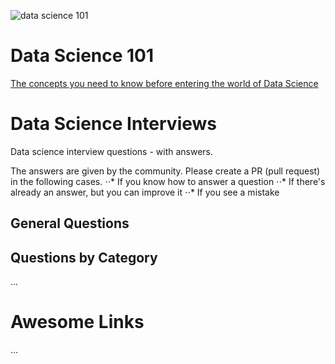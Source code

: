 ![data science 101](https://i.imgur.com/oX4hSbk.jpg)

# Data Science 101

[The concepts you need to know before entering the world of Data Science](https://www.linkedin.com/posts/dangtrunganh_data-science-101-activity-6712182918258798592-d5bG)

# Data Science Interviews

Data science interview questions - with answers.

The answers are given by the community. Please create a PR (pull request) in the following cases.
⋅⋅* If you know how to answer a question
⋅⋅* If there's already an answer, but you can improve it
⋅⋅* If you see a mistake

## General Questions



## Questions by Category

...

# Awesome Links
...
